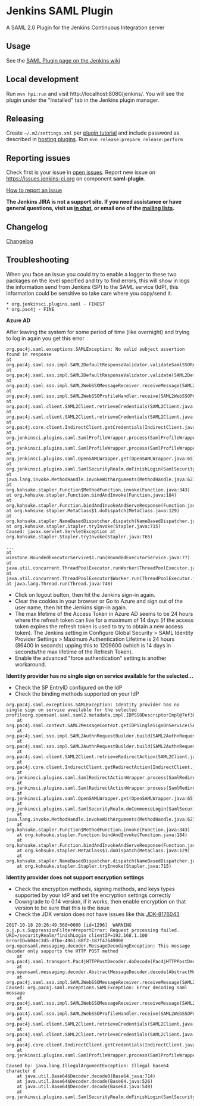 Jenkins SAML Plugin
===================

A SAML 2.0 Plugin for the Jenkins Continuous Integration server

Usage
-------------------
See the [SAML Plugin page on the Jenkins wiki](https://wiki.jenkins-ci.org/display/JENKINS/SAML+Plugin)

Local development
-------------------

Run `mvn hpi:run` and visit http://localhost:8080/jenkins/.
You will see the plugin under the "Installed" tab in the Jenkins plugin manager.

Releasing
-------------------

Create `~/.m2/settings.xml` per [plugin tutorial](https://wiki.jenkins-ci.org/display/JENKINS/Plugin+tutorial) and include password as described in [hosting plugins](https://wiki.jenkins-ci.org/display/JENKINS/Hosting+Plugins).
Run `mvn release:prepare release:perform`

Reporting issues
----------------
Check first is your issue in [open issues](https://issues.jenkins-ci.org/browse/JENKINS-38625?jql=project%20%3D%20JENKINS%20AND%20status%20in%20(Open%2C%20%22In%20Progress%22%2C%20Reopened%2C%20%22In%20Review%22)%20AND%20component%20%3D%20saml-plugin).
Report new issue on https://issues.jenkins-ci.org on component **saml-plugin**.

[How to report an issue](https://wiki.jenkins.io/display/JENKINS/How+to+report+an+issue)

**The Jenkins JIRA is not a support site. If you need assistance or have general questions, visit us [in chat](http://jenkins-ci.org/content/chat), or email one of the [mailing lists](http://jenkins-ci.org/content/mailing-lists).**

Changelog
-------------------
[Changelog](CHANGELOG.md)

Troubleshooting
----------------
When you face an issue you could try to enable a logger to these two packages on the level specified and try to find errors, this will show in logs the information send from Jenkins (SP) to the SAML service (IdP), this information could be sensitive so take care where you copy/send it.  

    * org.jenkinsci.plugins.saml - FINEST
    * org.pac4j - FINE

**Azure AD**

After leaving the system for some period of time (like overnight) and trying to log in again you get this error

```
org.pac4j.saml.exceptions.SAMLException: No valid subject assertion found in response 
at org.pac4j.saml.sso.impl.SAML2DefaultResponseValidator.validateSamlSSOResponse(SAML2DefaultResponseValidator.java:313) 
at org.pac4j.saml.sso.impl.SAML2DefaultResponseValidator.validate(SAML2DefaultResponseValidator.java:138) 
at org.pac4j.saml.sso.impl.SAML2WebSSOMessageReceiver.receiveMessage(SAML2WebSSOMessageReceiver.java:77) 
at org.pac4j.saml.sso.impl.SAML2WebSSOProfileHandler.receive(SAML2WebSSOProfileHandler.java:35) 
at org.pac4j.saml.client.SAML2Client.retrieveCredentials(SAML2Client.java:225) 
at org.pac4j.saml.client.SAML2Client.retrieveCredentials(SAML2Client.java:60) 
at org.pac4j.core.client.IndirectClient.getCredentials(IndirectClient.java:106) 
at org.jenkinsci.plugins.saml.SamlProfileWrapper.process(SamlProfileWrapper.java:53) 
at org.jenkinsci.plugins.saml.SamlProfileWrapper.process(SamlProfileWrapper.java:33) 
at org.jenkinsci.plugins.saml.OpenSAMLWrapper.get(OpenSAMLWrapper.java:65) 
at org.jenkinsci.plugins.saml.SamlSecurityRealm.doFinishLogin(SamlSecurityRealm.java:265) 
at java.lang.invoke.MethodHandle.invokeWithArguments(MethodHandle.java:627) 
at org.kohsuke.stapler.Function$MethodFunction.invoke(Function.java:343) 
at org.kohsuke.stapler.Function.bindAndInvoke(Function.java:184) 
at org.kohsuke.stapler.Function.bindAndInvokeAndServeResponse(Function.java:117) 
at org.kohsuke.stapler.MetaClass$1.doDispatch(MetaClass.java:129) 
at org.kohsuke.stapler.NameBasedDispatcher.dispatch(NameBasedDispatcher.java:58) 
at org.kohsuke.stapler.Stapler.tryInvoke(Stapler.java:715) 
Caused: javax.servlet.ServletException at org.kohsuke.stapler.Stapler.tryInvoke(Stapler.java:765) 

...
at winstone.BoundedExecutorService$1.run(BoundedExecutorService.java:77) 
at java.util.concurrent.ThreadPoolExecutor.runWorker(ThreadPoolExecutor.java:1149) 
at java.util.concurrent.ThreadPoolExecutor$Worker.run(ThreadPoolExecutor.java:624) 
at java.lang.Thread.run(Thread.java:748)
```
* Click on logout button, then hit the Jenkins sign-in again.
* Clear the cookies in your browser or Go to Azure and sign out of the user name, then hit the Jenkins sign-in again.
* The max lifetime of the Access Token in Azure AD seems to be 24 hours where the refresh token can live for a maximum of 14 days (if the access token expires the refresh token is used to try to obtain a new access token).  The Jenkins setting in Configure Global Security > SAML Identity Provider Settings > Maximum Authentication Lifetime is 24 hours (86400 in seconds) upping this to 1209600 (which is 14 days in seconds/the max lifetime of the Refresh Token).
* Enable the advanced "force authentication" setting is another workaround.
 

**Identity provider has no single sign on service available for the selected...**

* Check the SP EntryID configured on the IdP
* Check the binding methods supported on your IdP

```
org.pac4j.saml.exceptions.SAMLException: Identity provider has no single sign on service available for the selected profileorg.opensaml.saml.saml2.metadata.impl.IDPSSODescriptorImpl@7ef38e46
	at org.pac4j.saml.context.SAML2MessageContext.getIDPSingleSignOnService(SAML2MessageContext.java:93)
	at org.pac4j.saml.sso.impl.SAML2AuthnRequestBuilder.build(SAML2AuthnRequestBuilder.java:70)
	at org.pac4j.saml.sso.impl.SAML2AuthnRequestBuilder.build(SAML2AuthnRequestBuilder.java:34)
	at org.pac4j.saml.client.SAML2Client.retrieveRedirectAction(SAML2Client.java:209)
	at org.pac4j.core.client.IndirectClient.getRedirectAction(IndirectClient.java:79)
	at org.jenkinsci.plugins.saml.SamlRedirectActionWrapper.process(SamlRedirectActionWrapper.java:47)
	at org.jenkinsci.plugins.saml.SamlRedirectActionWrapper.process(SamlRedirectActionWrapper.java:30)
	at org.jenkinsci.plugins.saml.OpenSAMLWrapper.get(OpenSAMLWrapper.java:65)
	at org.jenkinsci.plugins.saml.SamlSecurityRealm.doCommenceLogin(SamlSecurityRealm.java:260)
	at java.lang.invoke.MethodHandle.invokeWithArguments(MethodHandle.java:627)
	at org.kohsuke.stapler.Function$MethodFunction.invoke(Function.java:343)
	at org.kohsuke.stapler.Function.bindAndInvoke(Function.java:184)
	at org.kohsuke.stapler.Function.bindAndInvokeAndServeResponse(Function.java:117)
	at org.kohsuke.stapler.MetaClass$1.doDispatch(MetaClass.java:129)
	at org.kohsuke.stapler.NameBasedDispatcher.dispatch(NameBasedDispatcher.java:58)
	at org.kohsuke.stapler.Stapler.tryInvoke(Stapler.java:715)
```

**Identity provider does not support encryption settings**

* Check the encryption methods, signing methods, and keys types supported by your IdP and set the encryption settings correctly  
* Downgrade to 0.14 version, if it works, then enable encryption on that version to be sure that this is the issue
* Check the JDK version does not have issues like this [JDK-8176043](https://bugs.openjdk.java.net/browse/JDK-8176043)

```
2017-10-18 20:26:49.568+0000 [id=1296]	WARNING	o.j.p.s.SuppressionFilter#reportError: Request processing failed. URI=/securityRealm/finishLogin clientIP=192.168.1.100 ErrorID=b04ec3d5-8fbe-4961-88f2-187f47649000
org.opensaml.messaging.decoder.MessageDecodingException: This message decoder only supports the HTTP POST method
	at org.pac4j.saml.transport.Pac4jHTTPPostDecoder.doDecode(Pac4jHTTPPostDecoder.java:57)
	at org.opensaml.messaging.decoder.AbstractMessageDecoder.decode(AbstractMessageDecoder.java:58)
	at org.pac4j.saml.sso.impl.SAML2WebSSOMessageReceiver.receiveMessage(SAML2WebSSOMessageReceiver.java:40)
Caused: org.pac4j.saml.exceptions.SAMLException: Error decoding saml message
	at org.pac4j.saml.sso.impl.SAML2WebSSOMessageReceiver.receiveMessage(SAML2WebSSOMessageReceiver.java:43)
	at org.pac4j.saml.sso.impl.SAML2WebSSOProfileHandler.receive(SAML2WebSSOProfileHandler.java:35)
	at org.pac4j.saml.client.SAML2Client.retrieveCredentials(SAML2Client.java:225)
	at org.pac4j.saml.client.SAML2Client.retrieveCredentials(SAML2Client.java:60)
	at org.pac4j.core.client.IndirectClient.getCredentials(IndirectClient.java:106)
	at org.jenkinsci.plugins.saml.SamlProfileWrapper.process(SamlProfileWrapper.java:53)
```

```
Caused by: java.lang.IllegalArgumentException: Illegal base64 character d
    at java.util.Base64$Decoder.decode0(Base64.java:714)
    at java.util.Base64$Decoder.decode(Base64.java:526)
    at java.util.Base64$Decoder.decode(Base64.java:549)
    at org.jenkinsci.plugins.saml.SamlSecurityRealm.doFinishLogin(SamlSecurityRealm.java:258)
```

